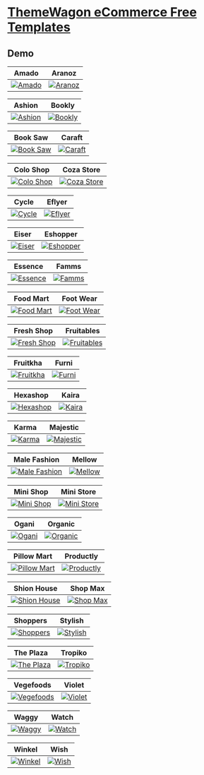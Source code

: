 # [ThemeWagon eCommerce Free Templates](https://themewagon.com)

## Demo
| Amado                                                                                                         | Aranoz                                                                                                           |
|---------------------------------------------------------------------------------------------------------------|------------------------------------------------------------------------------------------------------------------|
| [![Amado](https://template.xtramile.id/TWC/zSupportImages/amado.png)](https://template.xtramile.id/TWC/Amado) | [![Aranoz](https://template.xtramile.id/TWC/zSupportImages/aranoz.png)](https://template.xtramile.id/TWC/Aranoz) |

| Ashion                                                                                                           | Bookly                                                                                                           |
|------------------------------------------------------------------------------------------------------------------|------------------------------------------------------------------------------------------------------------------|
| [![Ashion](https://template.xtramile.id/TWC/zSupportImages/ashion.png)](https://template.xtramile.id/TWC/Ashion) | [![Bookly](https://template.xtramile.id/TWC/zSupportImages/bookly.png)](https://template.xtramile.id/TWC/Bookly) |

| Book Saw                                                                                                             | Caraft                                                                                                           |
|----------------------------------------------------------------------------------------------------------------------|------------------------------------------------------------------------------------------------------------------|
| [![Book Saw](https://template.xtramile.id/TWC/zSupportImages/booksaw.png)](https://template.xtramile.id/TWC/BookSaw) | [![Caraft](https://template.xtramile.id/TWC/zSupportImages/caraft.png)](https://template.xtramile.id/TWC/Caraft) |

| Colo Shop                                                                                                               | Coza Store                                                                                                                 |
|-------------------------------------------------------------------------------------------------------------------------|----------------------------------------------------------------------------------------------------------------------------|
| [![Colo Shop](https://template.xtramile.id/TWC/zSupportImages/coloshop.png)](https://template.xtramile.id/TWC/ColoShop) | [![Coza Store](https://template.xtramile.id/TWC/zSupportImages/cozastore.png)](https://template.xtramile.id/TWC/CozaStore) |

| Cycle                                                                                                         | Eflyer                                                                                                           |
|---------------------------------------------------------------------------------------------------------------|------------------------------------------------------------------------------------------------------------------|
| [![Cycle](https://template.xtramile.id/TWC/zSupportImages/cycle.png)](https://template.xtramile.id/TWC/Cycle) | [![Eflyer](https://template.xtramile.id/TWC/zSupportImages/eflyer.png)](https://template.xtramile.id/TWC/Eflyer) |

| Eiser                                                                                                         | Eshopper                                                                                                               |
|---------------------------------------------------------------------------------------------------------------|------------------------------------------------------------------------------------------------------------------------|
| [![Eiser](https://template.xtramile.id/TWC/zSupportImages/eiser.png)](https://template.xtramile.id/TWC/Eiser) | [![Eshopper](https://template.xtramile.id/TWC/zSupportImages/eshopper.png)](https://template.xtramile.id/TWC/Eshopper) |

| Essence                                                                                                             | Famms                                                                                                         |
|---------------------------------------------------------------------------------------------------------------------|---------------------------------------------------------------------------------------------------------------|
| [![Essence](https://template.xtramile.id/TWC/zSupportImages/essence.png)](https://template.xtramile.id/TWC/Essence) | [![Famms](https://template.xtramile.id/TWC/zSupportImages/famms.png)](https://template.xtramile.id/TWC/Famms) |

| Food Mart                                                                                                               | Foot Wear                                                                                                               |
|-------------------------------------------------------------------------------------------------------------------------|-------------------------------------------------------------------------------------------------------------------------|
| [![Food Mart](https://template.xtramile.id/TWC/zSupportImages/foodmart.png)](https://template.xtramile.id/TWC/FoodMart) | [![Foot Wear](https://template.xtramile.id/TWC/zSupportImages/footwear.png)](https://template.xtramile.id/TWC/FootWear) |

| Fresh Shop                                                                                                                 | Fruitables                                                                                                                   |
|----------------------------------------------------------------------------------------------------------------------------|------------------------------------------------------------------------------------------------------------------------------|
| [![Fresh Shop](https://template.xtramile.id/TWC/zSupportImages/freshshop.png)](https://template.xtramile.id/TWC/FreshShop) | [![Fruitables](https://template.xtramile.id/TWC/zSupportImages/fruitables.png)](https://template.xtramile.id/TWC/Fruitables) |

| Fruitkha                                                                                                               | Furni                                                                                                         |
|------------------------------------------------------------------------------------------------------------------------|---------------------------------------------------------------------------------------------------------------|
| [![Fruitkha](https://template.xtramile.id/TWC/zSupportImages/fruitkha.png)](https://template.xtramile.id/TWC/Fruitkha) | [![Furni](https://template.xtramile.id/TWC/zSupportImages/furni.png)](https://template.xtramile.id/TWC/Furni) |

| Hexashop                                                                                                               | Kaira                                                                                                         |
|------------------------------------------------------------------------------------------------------------------------|---------------------------------------------------------------------------------------------------------------|
| [![Hexashop](https://template.xtramile.id/TWC/zSupportImages/hexashop.png)](https://template.xtramile.id/TWC/Hexashop) | [![Kaira](https://template.xtramile.id/TWC/zSupportImages/kaira.png)](https://template.xtramile.id/TWC/Kaira) |

| Karma                                                                                                         | Majestic                                                                                                                      |
|---------------------------------------------------------------------------------------------------------------|-------------------------------------------------------------------------------------------------------------------------------|
| [![Karma](https://template.xtramile.id/TWC/zSupportImages/karma.png)](https://template.xtramile.id/TWC/Karma) | [![Majestic](https://template.xtramile.id/TWC/zSupportImages/majestic.png)](https://template.xtramile.id/TWC/Majestic/public) |

| Male Fashion                                                                                                                     | Mellow                                                                                                           |
|----------------------------------------------------------------------------------------------------------------------------------|------------------------------------------------------------------------------------------------------------------|
| [![Male Fashion](https://template.xtramile.id/TWC/zSupportImages/malefashion.png)](https://template.xtramile.id/TWC/MaleFashion) | [![Mellow](https://template.xtramile.id/TWC/zSupportImages/mellow.png)](https://template.xtramile.id/TWC/Mellow) |

| Mini Shop                                                                                                               | Mini Store                                                                                                                 |
|-------------------------------------------------------------------------------------------------------------------------|----------------------------------------------------------------------------------------------------------------------------|
| [![Mini Shop](https://template.xtramile.id/TWC/zSupportImages/minishop.png)](https://template.xtramile.id/TWC/MiniShop) | [![Mini Store](https://template.xtramile.id/TWC/zSupportImages/ministore.png)](https://template.xtramile.id/TWC/MiniStore) |

| Ogani                                                                                                         | Organic                                                                                                             |
|---------------------------------------------------------------------------------------------------------------|---------------------------------------------------------------------------------------------------------------------|
| [![Ogani](https://template.xtramile.id/TWC/zSupportImages/ogani.png)](https://template.xtramile.id/TWC/Ogani) | [![Organic](https://template.xtramile.id/TWC/zSupportImages/organic.png)](https://template.xtramile.id/TWC/Organic) |

| Pillow Mart                                                                                                                   | Productly                                                                                                                        |
|-------------------------------------------------------------------------------------------------------------------------------|----------------------------------------------------------------------------------------------------------------------------------|
| [![Pillow Mart](https://template.xtramile.id/TWC/zSupportImages/pillowmart.png)](https://template.xtramile.id/TWC/PillowMart) | [![Productly](https://template.xtramile.id/TWC/zSupportImages/productly.png)](https://template.xtramile.id/TWC/Productly/public) |

| Shion House                                                                                                                   | Shop Max                                                                                                             |
|-------------------------------------------------------------------------------------------------------------------------------|----------------------------------------------------------------------------------------------------------------------|
| [![Shion House](https://template.xtramile.id/TWC/zSupportImages/shionhouse.png)](https://template.xtramile.id/TWC/ShionHouse) | [![Shop Max](https://template.xtramile.id/TWC/zSupportImages/shopmax.png)](https://template.xtramile.id/TWC/ShopMax) |

| Shoppers                                                                                                               | Stylish                                                                                                             |
|------------------------------------------------------------------------------------------------------------------------|---------------------------------------------------------------------------------------------------------------------|
| [![Shoppers](https://template.xtramile.id/TWC/zSupportImages/shoppers.png)](https://template.xtramile.id/TWC/Shoppers) | [![Stylish](https://template.xtramile.id/TWC/zSupportImages/stylish.png)](https://template.xtramile.id/TWC/Stylish) |

| The Plaza                                                                                                               | Tropiko                                                                                                             |
|-------------------------------------------------------------------------------------------------------------------------|---------------------------------------------------------------------------------------------------------------------|
| [![The Plaza](https://template.xtramile.id/TWC/zSupportImages/theplaza.png)](https://template.xtramile.id/TWC/ThePlaza) | [![Tropiko](https://template.xtramile.id/TWC/zSupportImages/tropiko.png)](https://template.xtramile.id/TWC/Tropiko) |

| Vegefoods                                                                                                                 | Violet                                                                                                           |
|---------------------------------------------------------------------------------------------------------------------------|------------------------------------------------------------------------------------------------------------------|
| [![Vegefoods](https://template.xtramile.id/TWC/zSupportImages/vegefoods.png)](https://template.xtramile.id/TWC/Vegefoods) | [![Violet](https://template.xtramile.id/TWC/zSupportImages/violet.png)](https://template.xtramile.id/TWC/Violet) |

| Waggy                                                                                                         | Watch                                                                                                         |
|---------------------------------------------------------------------------------------------------------------|---------------------------------------------------------------------------------------------------------------|
| [![Waggy](https://template.xtramile.id/TWC/zSupportImages/waggy.png)](https://template.xtramile.id/TWC/Waggy) | [![Watch](https://template.xtramile.id/TWC/zSupportImages/watch.png)](https://template.xtramile.id/TWC/Watch) |

| Winkel                                                                                                           | Wish                                                                                                       |
|------------------------------------------------------------------------------------------------------------------|------------------------------------------------------------------------------------------------------------|
| [![Winkel](https://template.xtramile.id/TWC/zSupportImages/winkel.png)](https://template.xtramile.id/TWC/Winkel) | [![Wish](https://template.xtramile.id/TWC/zSupportImages/wish.png)](https://template.xtramile.id/TWC/Wish) |